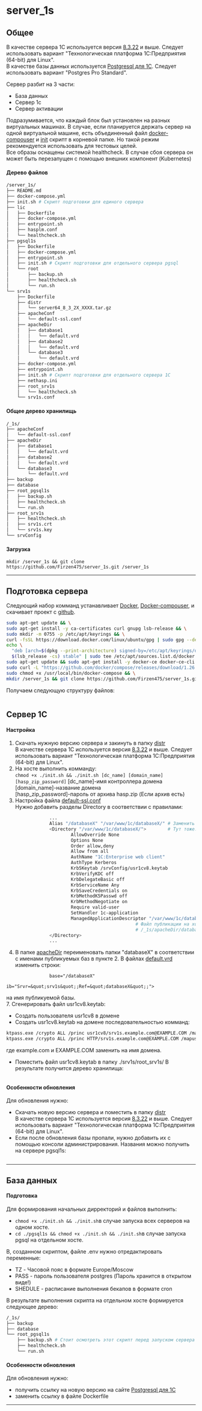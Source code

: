 # server_1s

## Общее  
В качестве сервера 1С используется версия [8.3.22](https://releases.1c.ru/project/Platform83) и выше. Следует использовать вариант "Технологическая платформа 1С:Предприятия (64-bit) для Linux".  
В качестве базы данных используется [Postgresql для 1С](https://postgrespro.ru/). Следует использовать вариант "Postgres Pro Standard".  

Сервер разбит на 3 части:  
* База данных  
* Сервер 1с  
* Сервер активации  

Подразумивается, что каждый блок был установлен на разных виртуальных машинах. В случае, если планируется держать сервер на одной виртуальной машине, есть объединенный файл [docker-compouser](./docker-compose.yml) и [init](./init.sh) скрипт в корневой папке. Но такой режим рекомендуется использовать для тестовых целей.  
Все образы оснащены системой healthcheck. В случае сбоя сервера он может быть перезапущен с помощью внешних компонент (Kubernetes)

#### Дерево файлов  
```bash
/server_1s/  
├── README.md  
├── docker-compose.yml  
├── init.sh # Скрипт подготовки для единого сервера  
├── lic  
│   ├── Dockerfile  
│   ├── docker-compose.yml  
│   ├── entrypoint.sh  
│   ├── hasplm.conf  
│   └── healthcheck.sh  
├── pgsql1s  
│   ├── Dockerfile  
│   ├── docker-compose.yml  
│   ├── entrypoint.sh  
│   ├── init.sh # Скрипт подготовки для отдельного сервера pgsql  
│   └── root  
│       ├── backup.sh  
│       ├── healthcheck.sh  
│       └── run.sh  
└── srv1s  
    ├── Dockerfile 
    ├── distr
    │   └── server64_8_3_2X_XXXX.tar.gz
    ├── apacheConf  
    │   └── default-ssl.conf  
    ├── apacheDir  
    │   ├── database1  
    │   │   └── default.vrd  
    │   ├── database2  
    │   │   └── default.vrd  
    │   └── database3  
    │       └── default.vrd  
    ├── docker-compose.yml  
    ├── entrypoint.sh  
    ├── init.sh # Скрипт подготовки для отдельного сервера 1C  
    ├── nethasp.ini  
    ├── root_srv1s  
    │   └── healthcheck.sh  
    └── srv1s.conf  
```  
#### Общее дерево хранилищь  
```bash
/_1s/
├── apacheConf
│   └── default-ssl.conf
├── apacheDir
│   ├── database1
│   │   └── default.vrd
│   ├── database2
│   │   └── default.vrd
│   └── database3
│       └── default.vrd
├── backup
├── database
├── root_pgsql1s
│   ├── backup.sh
│   ├── healthcheck.sh
│   └── run.sh
├── root_srv1s
│   ├── healthcheck.sh
│   ├── srv1s.crt
│   └── srv1s.key
└── srvConfig
```  
#### Загрузка
``` mkdir /server_1s && git clone https://github.com/Firzen475/server_1s.git /server_1s ```

___
## Подготовка сервера  
Следующий набор комманд устанавливает [Docker](https://docs.docker.com/engine/install/), [Docker-compouser](https://www.digitalocean.com/community/tutorials/how-to-install-and-use-docker-compose-on-ubuntu-20-04-ru), и скачивает проект с [github]().  
```bash
sudo apt-get update && \
sudo apt-get install -y ca-certificates curl gnupg lsb-release && \
sudo mkdir -m 0755 -p /etc/apt/keyrings && \
curl -fsSL https://download.docker.com/linux/ubuntu/gpg | sudo gpg --dearmor -o /etc/apt/keyrings/docker.gpg && \
echo \
  "deb [arch=$(dpkg --print-architecture) signed-by=/etc/apt/keyrings/docker.gpg] https://download.docker.com/linux/ubuntu \
  $(lsb_release -cs) stable" | sudo tee /etc/apt/sources.list.d/docker.list > /dev/null && \
sudo apt-get update && sudo apt-get install -y docker-ce docker-ce-cli containerd.io docker-buildx-plugin docker-compose-plugin && \
sudo curl -L "https://github.com/docker/compose/releases/download/1.26.0/docker-compose-$(uname -s)-$(uname -m)" -o /usr/local/bin/docker-compose && \
sudo chmod +x /usr/local/bin/docker-compose && \
mkdir /server_1s && git clone https://github.com/Firzen475/server_1s.git /server_1s && cd /server_1s
```  
Получаем следующую структуру файлов:  
```bash

```
## Сервер 1С
#### Настройка 
1. Скачать нужную версию сервера и закинуть в папку [distr](./srv1s/distr/)  
В качестве сервера 1С используется версия [8.3.22](https://releases.1c.ru/project/Platform83) и выше. Следует использовать вариант "Технологическая платформа 1С:Предприятия (64-bit) для Linux".
2. На хосте выполнить комманду:  
```chmod +x ./init.sh && ./init.sh [dc_name] [domain_name] [hasp_zip_password]```
[dc_name]-имя контроллера домена  
[domain_name]-название домена  
[hasp_zip_password]-пароль от архива hasp.zip (Если архив есть)
3. Настройка файла [default-ssl.conf](./srv1s/apacheConf/default-ssl.conf)  
Нужно добавить разделы Directory в соответствии с правилами:
```bash
                ...
                Alias "/databaseX" "/var/www/1c/databaseX/" # Заменить databaseX на имя публикуемой базы.
                <Directory "/var/www/1c/databaseX/">        # Тут тоже.
                        AllowOverride None
                        Options None
                        Order allow,deny
                        Allow from all
                        AuthName "1C:Enterprise web client"
                        AuthType Kerberos
                        Krb5Keytab /srvConfig/usr1cv8.keytab
                        KrbVerifyKDC off
                        KrbDelegateBasic off
                        KrbServiceName Any
                        KrbSaveCredentials on
                        KrbMethodK5Passwd off
                        KrbMethodNegotiate on
                        Require valid-user
                        SetHandler 1c-application
                        ManagedApplicationDescriptor "/var/www/1c/databaseX/default.vrd" 
                                                # Файл публикации на хосте, находящийся в
                                                # /_1s/apacheDir/databaseX/default.vrd
                </Directory>
                ...
```
4. В папке [apacheDir](./srv1s/apacheDir/) переименовать папки "databaseX" в соответствии с именами публикуемых баз в пункте 2. В файлах [default.vrd](./srv1s/apacheDir/database1/default.vrd) изменить строки:  
```
                base="/databaseX"
                ib="Srvr=&quot;srv1s&quot;;Ref=&quot;databaseX&quot;;">
```  
на имя публикуемой базы.    
7. Сгенерировать файл usr1cv8.keytab:
* Создать пользователя usr1cv8 в домене
* Создать usr1cv8.keytab на домене последовательностью комманд:  
```bash 
ktpass.exe /crypto ALL /princ usr1cv8/srv1s.example.com@EXAMPLE.COM /mapuser usr1cv8 /pass Password /out C:\usr1cv8_tmp.keytab /ptype KRB5_NT_PRINCIPAL
ktpass.exe /crypto ALL /princ HTTP/srv1s.example.com@EXAMPLE.COM /mapuser usr1cv8 /pass Password /in C:\usr1cv8_tmp.keytab /out C:\usr1cv8.keytab /ptype KRB5_NT_PRINCIPAL -setupn -setpass
```  
где example.com и EXAMPLE.COM заменить на имя домена.  
* Поместить файл usr1cv8.keytab в папку ./srv1s/root_srv1s/ 
В результате получится дерево хранилища:
```bash

```
#### Особенности обновления  
Для обновления нужно:  
* Скачать новую версию сервера и поместить в папку [distr](./srv1s/distr/)  
В качестве сервера 1С используется версия [8.3.22](https://releases.1c.ru/project/Platform83) и выше. Следует использовать вариант "Технологическая платформа 1С:Предприятия (64-bit) для Linux".
* Если после обновления базы пропали, нужно добавить их с помощью консоли администрирования. Названия можно получить на сервере pgsql1s:
```bash

```
___
## База данных  
#### Подготовка  
Для формирования начальных дирректорий и файлов выполнить:  
* ```chmod +x ./init.sh && ./init.sh```в случае запуска всех серверов на одном хосте.  
* ```cd ./pgsql1s && chmod +x ./init.sh && ./init.sh```в случае запуска pgsql на отдельном хосте.  

В, созданном скриптом, файле .env нужно отредактировать переменные:  

* TZ - Часовой пояс в формате Europe/Moscow  
* PASS - пароль пользователя postgres (Пароль хранится в открытом виде!)  
* SHEDULE - расписание выполнения бекапов в формате cron  

В результате выполнения скрипта на отдельном хосте формируется следующее дерево:  
```bash
/_1s/
├── backup
├── database
└── root_pgsql1s
    ├── backup.sh # Стоит осмотреть этот скрипт перед запуском сервера
    ├── healthcheck.sh
    └── run.sh
```  

#### Особенности обновления  
Для обновления нужно:  
* получить ссылку на новую версию на сайте [Postgresql для 1С](https://postgrespro.ru/)
* заменить ссылку в файле Dockerfile 
___









